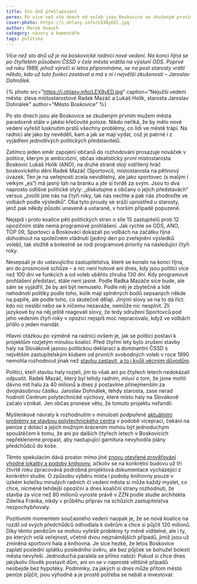 ```yaml
---
title: Sto dnů přešlapování
perex: Po více než sto dnech od voleb jsou Boskovice se zkušeným prvním mužem v čele paradoxně stále v jakési křečovité poloze; na radnici jako by nevěděli, kam a jak se mají vydat, což je patrné i z vyjádření jednotlivých politických představitelů.
cover-photo: https://i.ohlasy.info/LEX8yEDl.jpg
author: Marek Osouch
category: názory a komentáře
tags: politika
---
```


*Více než sto dnů už je na boskovické radnici nové vedení. Na konci října se po čtyřletém působení ČSSD v čele města vrátila na výsluní ODS. Poprvé od roku 1989, jehož výročí si letos připomínáme, se na post starosty vrátil někdo, kdo už tuto funkci zastával a má s ní i největší zkušenosti – Jaroslav Dohnálek.*

{% photo src="https://i.ohlasy.info/LEX8yED.jpg" caption="Nejužší vedení města: zleva místostarostové Radek Mazáč a Lukáš Holík, starosta Jaroslav Dohnálek" author="Město Boskovice" %}

Po sto dnech jsou ale Boskovice se zkušeným prvním mužem města paradoxně stále v jakési křečovité poloze. Nikdo neříká, že by mělo nové vedení vyřešit lusknutím prstů všechny problémy, co lidi ve městě trápí. Na radnici ale jako by nevěděli, kam a jak se mají vydat, což je patrné i z vyjádření jednotlivých politických představitelů.

Zatímco jeden směr zapojení občanů do rozhodování prosazuje nováček v politice, kterým je ambiciózní, občas idealistický první místostarosta Boskovic Lukáš Holík (ANO), na druhé straně stojí ostřílený hráč boskovického dění Radek Mazáč (Sportovci), místostarosta na pětinový úvazek. Ten je na veřejnosti zcela neviditelný, ale jako sportovec (s malým i velkým „es“) má jasný tah na branku a jde si tvrdě za svým. Jsou to dva naprosto odlišné politické styly: „diskutujme s občany o jejich představách“ versus „zvolili jste nás na čtyři roky, tak nás nechte a pak nás zhodnoťte ve volbách podle výsledků“. Oba tyto proudy se sráží uprostřed u starosty, jenž pak někdy působí unaveně a ustaraně, v horším případě popuzeně.

Nejspíš i proto koalice pěti politických stran o síle 15 zastupitelů proti 12 opozičním stále nemá programové prohlášení. Jak rychle se ODS, ANO, TOP 09, Sportovci a Boskováci dokázali po volbách na začátku října dohodnout na společném vládnutí (jediný den po zveřejnění výsledků voleb), tak složitě a bolestně se rodí programové priority na následující čtyři roky.

Nesepsali je do ustavujícího zastupitelstva, které se konalo na konci října, ani do prosincové schůze – a nic není hotové ani dnes, kdy jsou politici více než 100 dní ve funkcích a od voleb uběhlo zhruba 130 dní. Kdy programové prohlášení představí, stále není jasné. Podle Radka Mazáče sice bude, ale sám se vyjádřil, že by ani být nemuselo. Podle něj je zbytečné a lidé nehodnotí politiky podle toho, kolik mají splněných bodů sepsaných někde na papíře, ale podle toho, co skutečně dělají. Jinými slovy se na to dá říct: kdo nic neslíbí nebo se k ničemu nezaváže, nemůže nic nesplnit. Zlí jazykové by na něj ještě reagovali slovy, že tedy sdružení Sportovců pod jeho vedením čtyři roky v opozici nejspíš moc nepracovalo, když ve volbách přišlo o jeden mandát.

Hlavní otázkou po výměně na radnici ovšem je, jak se politici postaví k projektům rozjetým minulou koalicí. Před čtyřmi lety bylo zrušení stavby haly na Slovákově jasnou politickou deklarací a dominantní ČSSD s největším zastupitelským klubem od prvních svobodných voleb v roce 1990 nemohla rozhodnout jinak než [stavbu zastavit, a to i kvůli věcným důvodům](http://www.ohlasy.info/clanky/2015/06/hala-zastavena.html).

Politici, kteří stavbu haly rozjeli, jim to však ani po čtyřech letech nedokázali odpustit. Radek Mazáč, který byl tehdy radním, mluví o tom, že jsme mohli dávno mít halu za 40 milionů a dnes ji postavíme přinejmenším za dvojnásobnou částku. Jaroslav Dohnálek, tehdy starosta, zase nerad hodnotí Centrum polytechnické výchovy, které místo haly na Slovákově začalo vznikat. Jen občas pronese větu, že tomuto projektu nefandil.

Myšlenkové návraty k rozhodnutím v minulosti podpořené [aktuálními problémy se stavbou polytechnického centra](http://www.ohlasy.info/clanky/2019/02/z-radnice.html) v podobě víceprací, čekání na peníze z dotací a jejich možným krácením mohou být jednoduchým spouštěčem k tomu, že ani po dalších čtyřech letech v Boskovicích nepřekleneme propast, aby nastupující garnitura nevyhodila plány předchůdců do koše.

Těmto spekulacím dává prostor mimo jiné [znovu otevřené prověřování vhodné lokality a podoby knihovny](http://www.ohlasy.info/clanky/2019/01/anketa-knihovna.html), ačkoliv se na konkrétní budovu už tři čtvrtě roku zpracovává podrobná projektová dokumentace vycházející z konkrétní studie. O způsobu výběru místa i podoby knihovny pouze v úzkém kolečku minulých radních či vedení města si může každý myslet, co chce, nicméně tehdejší opoziční a dnes koaliční strany rozhodnutí, že stavba za více než 80 milionů vyroste právě v ZZN podle studie architekta Zdeňka Fránka, nikdy v průběhu příprav na schůzích zastupitelstva nezpochybňovaly.

Pozitivním momentem současného vedení naopak je, že se nová koalice na rozdíl od svých předchůdců odhodlala k úvěrům a chce si půjčit 120 milionů. Díky těmto penězům se mohou vyřešit problémy ty méně viditelné, ale i ty, po kterých volá veřejnost, včetně dvou nejznámějších případů, jimiž jsou už zmíněná sportovní hala a knihovna. Je sice hezké, že letos Boskovice zaplatí poslední splátku posledního úvěru, ale bez půjček se bohužel bolesti města nevyřeší. Jednoduchá paralela se přímo nabízí: Pokud si chce dnes jakýkoliv člověk postavit dům, ani on se v naprosté většině případů neobejde bez hypotéky. Podmínky, za jakých si dnes může přitom město peníze půjčit, jsou výhodné a je prostě potřeba se nebát a investovat.
